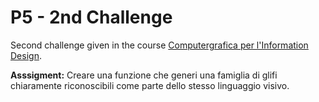 # P5 - 2nd Challenge 
Second challenge given in the course  [Computergrafica per l'Information Design](https://www11.ceda.polimi.it/schedaincarico/schedaincarico/controller/scheda_pubblica/SchedaPublic.do?&evn_default=evento&c_classe=834257&lang=IT&__pj0=0&__pj1=9c10fe379e96db59d55d49b6b4252c5e).

**Asssigment:** Creare una funzione che generi una famiglia di glifi chiaramente riconoscibili come parte dello stesso linguaggio visivo.

